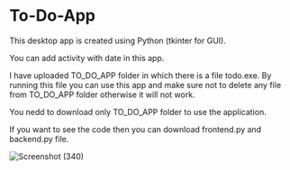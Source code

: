 # To-Do-App

This desktop app is created using Python (tkinter for GUI). 

You can add activity with date in this app.

I have uploaded TO_DO_APP folder in which there is a file todo.exe. By running this file you can use this app and make sure not to delete any file from TO_DO_APP folder otherwise it will not work.

You nedd to download only TO_DO_APP folder to use the application.

If you want to see the code then you can download frontend.py and backend.py file.

![Screenshot (340)](https://user-images.githubusercontent.com/70268807/93047271-bff1ec00-f679-11ea-840a-71519698e785.png)



